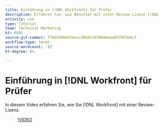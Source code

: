 ```yaml
---
title: Einführung in [!DNL Workfront] für Prüfer
description: Erfahren Sie, wie Benutzer mit einer Review-Lizenz [!DNL  Workfront].
activity: use
type: Tutorial
team: Technical Marketing
kt: 8805
source-git-commit: f766549b8426e1c585b519396864aa857953b6cf
workflow-type: tm+mt
source-wordcount: '31'
ht-degree: 0%

---
```


# Einführung in [!DNL Workfront] für Prüfer

In diesem Video erfahren Sie, wie Sie [!DNL  Workfront] mit einer Review-Lizenz.

>[!VIDEO](https://video.tv.adobe.com/v/335106/?quality=12)
